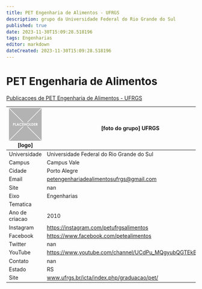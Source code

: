 ```yaml
---
title: PET Engenharia de Alimentos - UFRGS
description: grupo da Universidade Federal do Rio Grande do Sul
published: true
date: 2023-11-30T15:09:28.518196
tags: Engenharias
editor: markdown
dateCreated: 2023-11-30T15:09:28.518196
---
```


# PET Engenharia de Alimentos

[Publicacoes de PET Engenharia de Alimentos - UFRGS](/atividade/229PETEngenhariadeAlimentosUFRGS/feed.md)

| ![placeholder.png](/placeholder.png) [logo] | [foto do grupo] UFRGS         |
| ------------------------------------------- | ------------------------------------------------- |
| Universidade                                | Universidade Federal do Rio Grande do Sul      |
| Campus                                      | Campus Vale            |
| Cidade                                      | Porto Alegre             |
| Email                                       | petengenhariadealimentosufrgs@gmail.com             |
| Site                                        | nan              |
| Eixo                                        | Engenharias              |
| Tematica                                    |           |
| Ano de criacao                              | 2010        |
| Instagram                                   | https://instagram.com/petufrgsalimentos         |
| Facebook                                    | https://www.facebook.com/petealimentos          |
| Twitter                                     | nan           |
| YouTube                                     | https://www.youtube.com/channel/UCdPu_MQgyubQGTEkBtQYgIA           |
| Contato                                     | nan         |
| Estado                                      |  RS            |
| Site                                        | www.ufrgs.br/icta/index.php/graduacao/pet/ |
